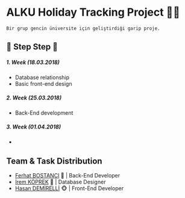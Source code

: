 # ALKU Holiday Tracking Project :calendar::restroom:

```
Bir grup gencin üniversite için geliştirdiği garip proje.
```


## :walking: Step Step :walking:

##### 1. Week (18.03.2018)
- Database relationship
- Basic front-end design

##### 2. Week (25.03.2018)
- Back-End development

##### 3. Week (01.04.2018)
- 

## Team & Task Distribution
- [Ferhat BOSTANCI](https://github.com/ferhatbostanci) :hamster: | Back-End Developer
- [İrem KÖPREK](https://github.com/iremkoprek) :hatching_chick: | Database Designer
- [Hasan DEMİRELLİ](https://github.com/hasandemirelli) :monkey_face: | Front-End Developer

